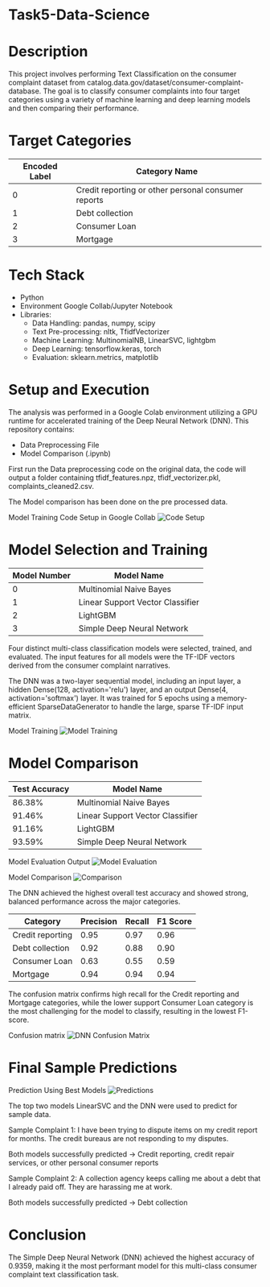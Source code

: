 # Task5-Data-Science

# Description
This project involves performing Text Classification on the consumer complaint dataset from catalog.data.gov/dataset/consumer-complaint-database. The goal is to classify consumer complaints into four target categories using a variety of machine learning and deep learning models and then comparing their performance.

# Target Categories
| Encoded Label  | Category Name                                     |
|----------------|---------------------------------------------------|
| 0              |Credit reporting or other personal consumer reports| 
| 1              |Debt collection                                    | 
| 2              |Consumer Loan                                      | 
| 3              |Mortgage                                           | 

# Tech Stack 

- Python 
- Environment Google Collab/Jupyter Notebook
- Libraries:
    - Data Handling: pandas, numpy, scipy
    - Text Pre-processing: nltk, TfidfVectorizer
    - Machine Learning: MultinomialNB, LinearSVC, lightgbm
    - Deep Learning: tensorflow.keras, torch
    - Evaluation: sklearn.metrics, matplotlib

# Setup and Execution 

The analysis was performed in a Google Colab environment utilizing a GPU runtime for accelerated training of the Deep Neural Network (DNN). This repository contains: 
- Data Preprocessing File
- Model Comparison (.ipynb)

First run the Data preprocessing code on the original data, the code will output a folder containing tfidf_features.npz, tfidf_vectorizer.pkl, complaints_cleaned2.csv.

The Model comparison has been done on the pre processed data.

Model Training Code Setup in Google Collab 
![Code Setup](./Screenshots/Setup.png)

# Model Selection and Training 

| Model Number   | Model Name                     |
|----------------|--------------------------------|
| 0              |Multinomial Naive Bayes         | 
| 1              |Linear Support Vector Classifier| 
| 2              |LightGBM                        | 
| 3              |Simple Deep Neural Network      |

Four distinct multi-class classification models were selected, trained, and evaluated. The input features for all models were the TF-IDF vectors derived from the consumer complaint narratives.

The DNN was a two-layer sequential model, including an input layer, a hidden Dense(128, activation='relu') layer, and an output Dense(4, activation='softmax') layer. It was trained for 5 epochs using a memory-efficient SparseDataGenerator to handle the large, sparse TF-IDF input matrix.

Model Training
![Model Training](./Screenshots/model_training.png)


# Model Comparison 

| Test Accuracy  | Model Name                     |
|----------------|--------------------------------|
| 86.38%         |Multinomial Naive Bayes         | 
| 91.46%         |Linear Support Vector Classifier| 
| 91.16%         |LightGBM                        | 
| 93.59%         |Simple Deep Neural Network      | 

Model Evaluation Output
![Model Evaluation](./Screenshots/model_eval.png)

Model Comparison
![Comparison](./Screenshots/model_compare.png)

The DNN achieved the highest overall test accuracy and showed strong, balanced performance across the major categories.



| Category          | Precision      | Recall   | F1 Score  |
|-------------------|----------------|----------|-----------|
| Credit reporting  |   0.95         |  0.97    |   0.96    |
| Debt collection   |   0.92         |  0.88    |   0.90    |
| Consumer Loan     |   0.63         |  0.55    |   0.59    |
| Mortgage          |   0.94         |  0.94    |   0.94    |

The confusion matrix confirms high recall for the Credit reporting and Mortgage categories, while the lower support Consumer Loan category is the most challenging for the model to classify, resulting in the lowest F1-score.

Confusion matrix
![DNN Confusion Matrix](./Screenshots/confusion_m_dnn.png)


# Final Sample Predictions 

Prediction Using Best Models
![Predictions](./Screenshots/sample_predictions.png)


The top two models LinearSVC and the DNN were used to predict for sample data. 

Sample Complaint 1: I have been trying to dispute items on my credit report for months. The credit bureaus are not responding to my disputes.

Both models successfully predicted -> Credit reporting, credit repair services, or other personal consumer reports

Sample Complaint 2: A collection agency keeps calling me about a debt that I already paid off. They are harassing me at work.

Both models successfully predicted -> Debt collection


# Conclusion
The Simple Deep Neural Network (DNN) achieved the highest accuracy of 0.9359, making it the most performant model for this multi-class consumer complaint text classification task. 